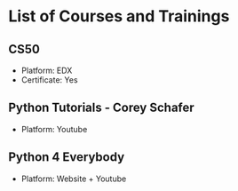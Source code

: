 # List of Courses and Trainings

## CS50

- Platform: EDX
- Certificate: Yes

## Python Tutorials - Corey Schafer

- Platform: Youtube

## Python 4 Everybody

- Platform: Website + Youtube

